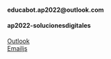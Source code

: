 <h4>educabot.ap2022@outlook.com</h4>
<h4>ap2022-solucionesdigitales</h4>
<a href="https://outlook.live.com">Outlook</a><br>
<a href="https://emailjs.com">Emailjs</a>
